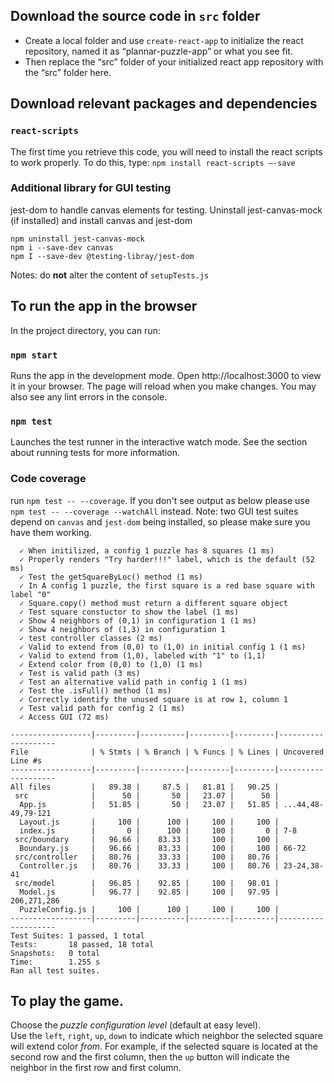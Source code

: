 ## Download the source code in `src` folder


- Create a local folder and use ```create-react-app``` to initialize the react repository, named it as “plannar-puzzle-app” or what you see fit.
- Then replace the “src” folder of your initialized react app repository with the “src” folder here. 

## Download relevant packages and dependencies

### ```react-scripts```

The first time you retrieve this code, you will need to install the react scripts to work properly. To do this, type:
```npm install react-scripts –-save```

### Additional library for GUI testing
jest-dom to handle canvas elements for testing. Uninstall jest-canvas-mock (if installed) and install canvas and jest-dom

```
npm uninstall jest-canvas-mock
npm i --save-dev canvas
npm I --save-dev @testing-libray/jest-dom
```
Notes: do **not** alter the content of `setupTests.js`

## To run the app in the browser

In the project directory, you can run:
### ```npm start``` 
Runs the app in the development mode.
Open http://localhost:3000 to view it in your browser.
The page will reload when you make changes.
You may also see any lint errors in the console.

### ```npm test``` 
Launches the test runner in the interactive watch mode.
See the section about running tests for more information.

### Code coverage
run ```npm test -- --coverage```. If you don't see output as below please use ```npm test -- --coverage --watchAll``` instead. Note: two GUI test suites depend on `canvas` and `jest-dom` being installed, so please make sure you have them working.
```
  ✓ When initilized, a config 1 puzzle has 8 squares (1 ms)
  ✓ Properly renders "Try harder!!!" label, which is the default (52 ms)
  ✓ Test the getSquareByLoc() method (1 ms)
  ✓ In A config 1 puzzle, the first square is a red base square with label "0"
  ✓ Square.copy() method must return a different square object
  ✓ Test square constuctor to show the label (1 ms)
  ✓ Show 4 neighbors of (0,1) in configuration 1 (1 ms)
  ✓ Show 4 neighbors of (1,3) in configuration 1
  ✓ test controller classes (2 ms)
  ✓ Valid to extend from (0,0) to (1,0) in initial config 1 (1 ms)
  ✓ Valid to extend from (1,0), labeled with "1" to (1,1)
  ✓ Extend color from (0,0) to (1,0) (1 ms)
  ✓ Test is valid path (3 ms)
  ✓ Test an alternative valid path in config 1 (1 ms)
  ✓ Test the .isFull() method (1 ms)
  ✓ Correctly identify the unused square is at row 1, column 1
  ✓ Test valid path for config 2 (1 ms)
  ✓ Access GUI (72 ms)

------------------|---------|----------|---------|---------|--------------------
File              | % Stmts | % Branch | % Funcs | % Lines | Uncovered Line #s  
------------------|---------|----------|---------|---------|--------------------
All files         |   89.38 |     87.5 |   81.81 |   90.25 |                    
 src              |      50 |       50 |   23.07 |      50 |                    
  App.js          |   51.85 |       50 |   23.07 |   51.85 | ...44,48-49,79-121 
  Layout.js       |     100 |      100 |     100 |     100 |                    
  index.js        |       0 |      100 |     100 |       0 | 7-8                
 src/boundary     |   96.66 |    83.33 |     100 |     100 |                    
  Boundary.js     |   96.66 |    83.33 |     100 |     100 | 66-72              
 src/controller   |   80.76 |    33.33 |     100 |   80.76 |                    
  Controller.js   |   80.76 |    33.33 |     100 |   80.76 | 23-24,38-41        
 src/model        |   96.85 |    92.85 |     100 |   98.01 |                    
  Model.js        |   96.77 |    92.85 |     100 |   97.95 | 206,271,286        
  PuzzleConfig.js |     100 |      100 |     100 |     100 |                    
------------------|---------|----------|---------|---------|--------------------
Test Suites: 1 passed, 1 total
Tests:       18 passed, 18 total
Snapshots:   0 total
Time:        1.255 s
Ran all test suites.
```
## To play the game.

Choose the *puzzle configuration level* (default at easy level). \
Use the `left`, `right`, `up`, `down` to indicate which neighbor the selected square will extend color *from*. For example, if the selected square is located at the second row and the first column, then the `up` button will indicate the neighbor in the first row and first column.
